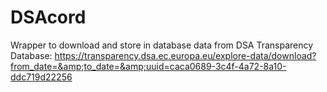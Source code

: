 # DSAcord
Wrapper to download and store in database data from DSA Transparency Database: https://transparency.dsa.ec.europa.eu/explore-data/download?from_date=&amp;to_date=&amp;uuid=caca0689-3c4f-4a72-8a10-ddc719d22256
